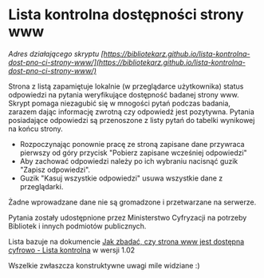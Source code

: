 # Lista kontrolna dostępności strony www

*Adres działającego skryptu [https://bibliotekarz.github.io/lista-kontrolna-dost-pno-ci-strony-www/](https://bibliotekarz.github.io/lista-kontrolna-dost-pno-ci-strony-www/)*

Strona z listą zapamiętuje lokalnie (w przeglądarce użytkownika) status odpowiedzi na pytania weryfikujące dostępność badanej strony www. Skrypt pomaga niezagubić się w  mnogości pytań podczas badania, zarazem dając informację zwrotną czy odpowiedź jest pozytywna. Pytania posiadające odpowiedzi są przenoszone z listy pytań do tabelki wynikowej na końcu strony.

* Rozpoczynając ponownie pracę ze stroną zapisane dane przywraca pierwszy od góry przycisk "Pobierz zapisane wcześniej odpowiedzi"
* Aby zachować odpowiedzi należy po ich wybraniu nacisnąć guzik "Zapisz odpowiedzi".
* Guzik "Kasuj wszystkie odpowiedzi" usuwa wszystkie dane z przeglądarki. 

Żadne wprowadzane dane nie są gromadzone i przetwarzane na serwerze.

Pytania zostały udostępnione przez Ministerstwo Cyfryzacji na potrzeby Bibliotek i innych podmiotów publicznych.

Lista bazuje na dokumencie [Jak zbadać, czy strona www jest dostępna cyfrowo - Lista kontrolna](https://www.gov.pl/web/dostepnosc-cyfrowa/jak-zbadac-czy-strona-www-jest-dostepna-cyfrowo "link do strony z dokumentem") w wersji 1.02

Wszelkie zwłaszcza konstruktywne uwagi mile widziane :)
